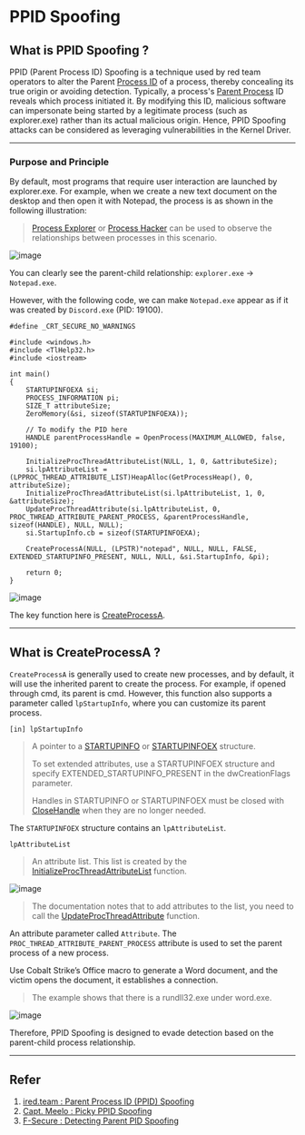 # PPID Spoofing

## What is PPID Spoofing ?

PPID (Parent Process ID) Spoofing is a technique used by red team operators to alter the Parent [Process ID](https://en.wikipedia.org/wiki/Process_identifier) of a process, thereby concealing its true origin or avoiding detection. Typically, a process's [Parent Process](https://en.wikipedia.org/wiki/Parent_process) ID reveals which process initiated it. By modifying this ID, malicious software can impersonate being started by a legitimate process (such as explorer.exe) rather than its actual malicious origin. Hence, PPID Spoofing attacks can be considered as leveraging vulnerabilities in the Kernel Driver.

---

### Purpose and Principle

By default, most programs that require user interaction are launched by explorer.exe. For example, when we create a new text document on the desktop and then open it with Notepad, the process is as shown in the following illustration:


> [Process Explorer](https://learn.microsoft.com/en-us/sysinternals/downloads/process-explorer) or [Process Hacker](https://processhacker.sourceforge.io/downloads.php) can be used to observe the relationships between processes in this scenario.


![image](https://github.com/user-attachments/assets/4c70f4fd-89ca-4ffe-beb7-b2e4aee65007)


You can clearly see the parent-child relationship: `explorer.exe` -> `Notepad.exe`.

However, with the following code, we can make `Notepad.exe` appear as if it was created by `Discord.exe` (PID: 19100).

```
#define _CRT_SECURE_NO_WARNINGS

#include <windows.h>
#include <TlHelp32.h>
#include <iostream>

int main()
{
    STARTUPINFOEXA si;
    PROCESS_INFORMATION pi;
    SIZE_T attributeSize;
    ZeroMemory(&si, sizeof(STARTUPINFOEXA));

    // To modify the PID here
    HANDLE parentProcessHandle = OpenProcess(MAXIMUM_ALLOWED, false, 19100);

    InitializeProcThreadAttributeList(NULL, 1, 0, &attributeSize);
    si.lpAttributeList = (LPPROC_THREAD_ATTRIBUTE_LIST)HeapAlloc(GetProcessHeap(), 0, attributeSize);
    InitializeProcThreadAttributeList(si.lpAttributeList, 1, 0, &attributeSize);
    UpdateProcThreadAttribute(si.lpAttributeList, 0, PROC_THREAD_ATTRIBUTE_PARENT_PROCESS, &parentProcessHandle, sizeof(HANDLE), NULL, NULL);
    si.StartupInfo.cb = sizeof(STARTUPINFOEXA);

    CreateProcessA(NULL, (LPSTR)"notepad", NULL, NULL, FALSE, EXTENDED_STARTUPINFO_PRESENT, NULL, NULL, &si.StartupInfo, &pi);

    return 0;
}
```

![image](https://github.com/user-attachments/assets/b745f912-2f5d-4fd7-949f-3aa32e95b452)


The key function here is [CreateProcessA](https://learn.microsoft.com/en-us/windows/win32/api/processthreadsapi/nf-processthreadsapi-createprocessa).

---

## What is CreateProcessA ?

`CreateProcessA` is generally used to create new processes, and by default, it will use the inherited parent to create the process. For example, if opened through cmd, its parent is cmd. However, this function also supports a parameter called `lpStartupInfo`, where you can customize its parent process.

`[in] lpStartupInfo`

> A pointer to a [STARTUPINFO](https://learn.microsoft.com/en-us/windows/win32/api/processthreadsapi/ns-processthreadsapi-startupinfoa) or [STARTUPINFOEX](https://learn.microsoft.com/en-us/windows/win32/api/winbase/ns-winbase-startupinfoexa) structure.
>
> To set extended attributes, use a STARTUPINFOEX structure and specify EXTENDED_STARTUPINFO_PRESENT in the dwCreationFlags parameter.
>
> Handles in STARTUPINFO or STARTUPINFOEX must be closed with [CloseHandle](https://learn.microsoft.com/en-us/windows/win32/api/handleapi/nf-handleapi-closehandle) when they are no longer needed.

The `STARTUPINFOEX` structure contains an `lpAttributeList`.

`lpAttributeList`

> An attribute list. This list is created by the [InitializeProcThreadAttributeList](https://learn.microsoft.com/en-us/windows/win32/api/processthreadsapi/nf-processthreadsapi-initializeprocthreadattributelist) function.

![image](https://hackmd.io/_uploads/r180hoAuA.png)

> The documentation notes that to add attributes to the list, you need to call the [UpdateProcThreadAttribute](https://learn.microsoft.com/en-us/windows/win32/api/processthreadsapi/nf-processthreadsapi-updateprocthreadattribute) function.


An attribute parameter called `Attribute`. 
The `PROC_THREAD_ATTRIBUTE_PARENT_PROCESS` attribute is used to set the parent process of a new process.


Use Cobalt Strike’s Office macro to generate a Word document, and the victim opens the document, it establishes a connection.
> The example shows that there is a rundll32.exe under word.exe.

![image](https://github.com/user-attachments/assets/70174232-8b07-4f84-9c8c-9459ca0e01d1)


Therefore, PPID Spoofing is designed to evade detection based on the parent-child process relationship.

---


## Refer

1. [ired.team : Parent Process ID (PPID) Spoofing](https://www.ired.team/offensive-security/defense-evasion/parent-process-id-ppid-spoofing)
2. [Capt. Meelo : Picky PPID Spoofing](https://captmeelo.com/redteam/maldev/2021/11/22/picky-ppid-spoofing.html)
3. [F-Secure : Detecting Parent PID Spoofing](https://blog.f-secure.com/detecting-parent-pid-spoofing/)
